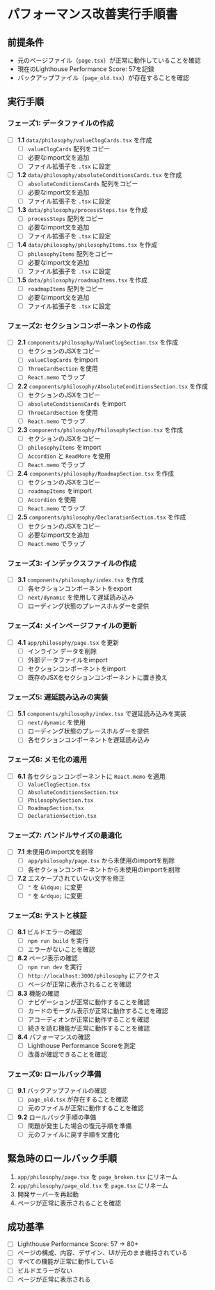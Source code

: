 # パフォーマンス改善実行手順書

## 前提条件
- 元のページファイル（`page.tsx`）が正常に動作していることを確認
- 現在のLighthouse Performance Score: 57を記録
- バックアップファイル（`page_old.tsx`）が存在することを確認

## 実行手順

### フェーズ1: データファイルの作成
- [ ] **1.1** `data/philosophy/valueClogCards.tsx` を作成
  - [ ] `valueClogCards` 配列をコピー
  - [ ] 必要なimport文を追加
  - [ ] ファイル拡張子を `.tsx` に設定

- [ ] **1.2** `data/philosophy/absoluteConditionsCards.tsx` を作成
  - [ ] `absoluteConditionsCards` 配列をコピー
  - [ ] 必要なimport文を追加
  - [ ] ファイル拡張子を `.tsx` に設定

- [ ] **1.3** `data/philosophy/processSteps.tsx` を作成
  - [ ] `processSteps` 配列をコピー
  - [ ] 必要なimport文を追加
  - [ ] ファイル拡張子を `.tsx` に設定

- [ ] **1.4** `data/philosophy/philosophyItems.tsx` を作成
  - [ ] `philosophyItems` 配列をコピー
  - [ ] 必要なimport文を追加
  - [ ] ファイル拡張子を `.tsx` に設定

- [ ] **1.5** `data/philosophy/roadmapItems.tsx` を作成
  - [ ] `roadmapItems` 配列をコピー
  - [ ] 必要なimport文を追加
  - [ ] ファイル拡張子を `.tsx` に設定

### フェーズ2: セクションコンポーネントの作成
- [ ] **2.1** `components/philosophy/ValueClogSection.tsx` を作成
  - [ ] セクションのJSXをコピー
  - [ ] `valueClogCards` をimport
  - [ ] `ThreeCardSection` を使用
  - [ ] `React.memo` でラップ

- [ ] **2.2** `components/philosophy/AbsoluteConditionsSection.tsx` を作成
  - [ ] セクションのJSXをコピー
  - [ ] `absoluteConditionsCards` をimport
  - [ ] `ThreeCardSection` を使用
  - [ ] `React.memo` でラップ

- [ ] **2.3** `components/philosophy/PhilosophySection.tsx` を作成
  - [ ] セクションのJSXをコピー
  - [ ] `philosophyItems` をimport
  - [ ] `Accordion` と `ReadMore` を使用
  - [ ] `React.memo` でラップ

- [ ] **2.4** `components/philosophy/RoadmapSection.tsx` を作成
  - [ ] セクションのJSXをコピー
  - [ ] `roadmapItems` をimport
  - [ ] `Accordion` を使用
  - [ ] `React.memo` でラップ

- [ ] **2.5** `components/philosophy/DeclarationSection.tsx` を作成
  - [ ] セクションのJSXをコピー
  - [ ] 必要なimport文を追加
  - [ ] `React.memo` でラップ

### フェーズ3: インデックスファイルの作成
- [ ] **3.1** `components/philosophy/index.tsx` を作成
  - [ ] 各セクションコンポーネントをexport
  - [ ] `next/dynamic` を使用して遅延読み込み
  - [ ] ローディング状態のプレースホルダーを提供

### フェーズ4: メインページファイルの更新
- [ ] **4.1** `app/philosophy/page.tsx` を更新
  - [ ] インライン データを削除
  - [ ] 外部データファイルをimport
  - [ ] セクションコンポーネントをimport
  - [ ] 既存のJSXをセクションコンポーネントに置き換え

### フェーズ5: 遅延読み込みの実装
- [ ] **5.1** `components/philosophy/index.tsx` で遅延読み込みを実装
  - [ ] `next/dynamic` を使用
  - [ ] ローディング状態のプレースホルダーを提供
  - [ ] 各セクションコンポーネントを遅延読み込み

### フェーズ6: メモ化の適用
- [ ] **6.1** 各セクションコンポーネントに `React.memo` を適用
  - [ ] `ValueClogSection.tsx`
  - [ ] `AbsoluteConditionsSection.tsx`
  - [ ] `PhilosophySection.tsx`
  - [ ] `RoadmapSection.tsx`
  - [ ] `DeclarationSection.tsx`

### フェーズ7: バンドルサイズの最適化
- [ ] **7.1** 未使用のimport文を削除
  - [ ] `app/philosophy/page.tsx` から未使用のimportを削除
  - [ ] 各セクションコンポーネントから未使用のimportを削除

- [ ] **7.2** エスケープされていない文字を修正
  - [ ] `"` を `&ldquo;` に変更
  - [ ] `"` を `&rdquo;` に変更

### フェーズ8: テストと検証
- [ ] **8.1** ビルドエラーの確認
  - [ ] `npm run build` を実行
  - [ ] エラーがないことを確認

- [ ] **8.2** ページ表示の確認
  - [ ] `npm run dev` を実行
  - [ ] `http://localhost:3000/philosophy` にアクセス
  - [ ] ページが正常に表示されることを確認

- [ ] **8.3** 機能の確認
  - [ ] ナビゲーションが正常に動作することを確認
  - [ ] カードのモーダル表示が正常に動作することを確認
  - [ ] アコーディオンが正常に動作することを確認
  - [ ] 続きを読む機能が正常に動作することを確認

- [ ] **8.4** パフォーマンスの確認
  - [ ] Lighthouse Performance Scoreを測定
  - [ ] 改善が確認できることを確認

### フェーズ9: ロールバック準備
- [ ] **9.1** バックアップファイルの確認
  - [ ] `page_old.tsx` が存在することを確認
  - [ ] 元のファイルが正常に動作することを確認

- [ ] **9.2** ロールバック手順の準備
  - [ ] 問題が発生した場合の復元手順を準備
  - [ ] 元のファイルに戻す手順を文書化

## 緊急時のロールバック手順
1. `app/philosophy/page.tsx` を `page_broken.tsx` にリネーム
2. `app/philosophy/page_old.tsx` を `page.tsx` にリネーム
3. 開発サーバーを再起動
4. ページが正常に表示されることを確認

## 成功基準
- [ ] Lighthouse Performance Score: 57 → 80+
- [ ] ページの構成、内容、デザイン、UIが元のまま維持されている
- [ ] すべての機能が正常に動作している
- [ ] ビルドエラーがない
- [ ] ページが正常に表示される
